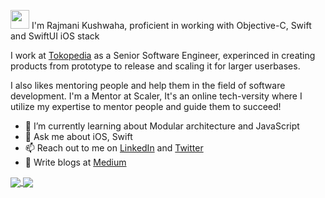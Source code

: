 <img src="https://raw.githubusercontent.com/iampavangandhi/iampavangandhi/master/gifs/Hi.gif" width="30px"> I'm Rajmani Kushwaha, proficient in working with Objective-C, Swift and SwiftUI iOS stack

I work at [Tokopedia](https://www.tokopedia.com/) as a Senior Software Engineer, experinced in creating products from prototype to release and scaling it for larger userbases.

I also likes mentoring people and help them in the field of software development. I'm a Mentor at Scaler, It's an online tech-versity where I utilize my expertise to mentor people and guide them to succeed!

- 🌱 I’m currently learning about Modular architecture and JavaScript
- 💬 Ask me about iOS, Swift
- 📫 Reach out to me on [LinkedIn](https://www.linkedin.com/in/rajmanikush/) and [Twitter](https://twitter.com/rajmanikush)
- 📝 Write blogs at [Medium](https://medium.com/@rajmanikush)

<a href="https://github.com/rajmanikush">
  <img align="center" src="https://github-readme-stats.vercel.app/api?username=rajmanikush&count_private=true&show_icons=true&theme=tokyonight" />
</a>
<a href="https://github.com/rajmanikush">
  <img align="center" src="https://github-readme-stats.vercel.app/api/top-langs/?username=rajmanikush&layout=compact" />
</a>

